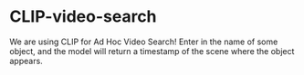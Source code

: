 # CLIP-video-search
We are using CLIP for Ad Hoc Video Search! Enter in the name of some object, and the model will return a timestamp of the scene where the object appears.
